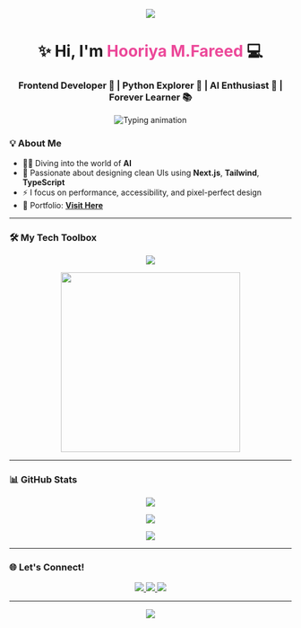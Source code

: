 <!-- 🌸 Soft Animated Header Banner -->
<p align="center">
  <img src="https://capsule-render.vercel.app/api?type=waving&color=F472B6&height=200&section=header&text=Welcome%20to%20My%20World%20💖&fontSize=38&fontAlign=50&fontColor=ffffff" />
</p>

<!-- 💁‍♀️ Name and Subtitle -->
<h1 align="center">✨ Hi, I'm <span style="color:#ec4899;">Hooriya M.Fareed</span> 💻</h1>
<h3 align="center">Frontend Developer 💖 | Python Explorer 🐍 | AI Enthusiast 🤖 | Forever Learner 📚</h3>

<!-- 🖋️ Typing Animation -->
<p align="center">
  <img src="https://readme-typing-svg.demolab.com?font=Fira+Code&size=22&pause=1000&center=true&vCenter=true&width=600&lines=Crafting+beautiful+web+experiences;Building+with+Next.js+and+TailwindCSS;Coding+with+passion+and+creativity" alt="Typing animation" />
</p>


### 💡 About Me

- 👩‍💻 Diving into the world of **AI**
- 🎨 Passionate about designing clean UIs using **Next.js**, **Tailwind**, **TypeScript**
- ⚡ I focus on performance, accessibility, and pixel-perfect design
- 🔗 Portfolio: [**Visit Here**](https://portfolio-by-hooriya-muhammad-fareed.netlify.app/)

---

### 🛠️ My Tech Toolbox

<p align="center">
  <img src="https://skillicons.dev/icons?i=html,css,js,ts,nextjs,react,tailwind,python,git,vscode" />
</p>

<!-- 👩‍💻 Animated Coding Girl -->
<p align="center">
  <img src="https://media.giphy.com/media/RbDKaczqWovIugyJmW/giphy.gif" width="320px" />
</p>

---

### 📊 GitHub Stats

<p align="center">
  <img src="https://github-readme-streak-stats.herokuapp.com?user=hooriyaa&theme=rose_pine&hide_border=false" />
</p>

<p align="center">
  <img src="https://github-readme-stats.vercel.app/api?username=hooriyaa&show_icons=true&theme=rose_pine&hide_border=false&rank_icon=github" />
</p>

<p align="center">
  <img src="https://github-readme-stats.vercel.app/api/top-langs/?username=hooriyaa&layout=compact&theme=rose_pine&hide_border=false" />
</p>

---

### 🌐 Let's Connect!

<p align="center">
  <a href="https://www.linkedin.com/in/hooriya-muhammad-fareed-57a320302/">
    <img src="https://img.shields.io/badge/LinkedIn-%230A66C2.svg?style=for-the-badge&logo=linkedin&logoColor=white" />
  </a>
  <a href="https://www.instagram.com/_hooriya_M.fareed_/">
    <img src="https://img.shields.io/badge/Instagram-%23E4405F.svg?style=for-the-badge&logo=instagram&logoColor=white" />
  </a>
  <a href="https://portfolio-by-hooriya-muhammad-fareed.netlify.app/">
    <img src="https://img.shields.io/badge/Portfolio-%23000000.svg?style=for-the-badge&logo=vercel&logoColor=white" />
  </a>
</p>

---

<!-- 🌷 Aesthetic Footer -->
<p align="center">
  <img src="https://capsule-render.vercel.app/api?type=waving&color=F472B6&height=120&section=footer" />
</p>
